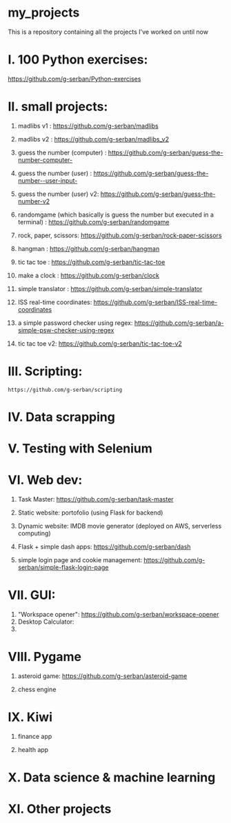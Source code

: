 # my_projects
This is a repository containing all the projects I've worked on until now 

# I. 100 Python exercises: 
https://github.com/g-serban/Python-exercises

# II. small projects:

1. madlibs v1 : https://github.com/g-serban/madlibs

2. madlibs v2 : https://github.com/g-serban/madlibs_v2

3. guess the number (computer) : https://github.com/g-serban/guess-the-number-computer-

4. guess the number (user) : https://github.com/g-serban/guess-the-number--user-input-

5. guess the number (user) v2: https://github.com/g-serban/guess-the-number-v2

6. randomgame (which basically is guess the number but executed in a terminal) : https://github.com/g-serban/randomgame

7. rock, paper, scissors: https://github.com/g-serban/rock-paper-scissors

8. hangman : https://github.com/g-serban/hangman

9. tic tac toe : https://github.com/g-serban/tic-tac-toe

10. make a clock : https://github.com/g-serban/clock

11. simple translator : https://github.com/g-serban/simple-translator

12. ISS real-time coordinates: https://github.com/g-serban/ISS-real-time-coordinates

13. a simple password checker using regex: https://github.com/g-serban/a-simple-psw-checker-using-regex

14. tic tac toe v2: https://github.com/g-serban/tic-tac-toe-v2


# III. Scripting: 
    https://github.com/g-serban/scripting


# IV. Data scrapping


# V. Testing with Selenium


# VI. Web dev:

1. Task Master: https://github.com/g-serban/task-master

2. Static website: portofolio (using Flask for backend)

3. Dynamic website: IMDB movie generator (deployed on AWS, serverless computing)

4. Flask + simple dash apps: https://github.com/g-serban/dash

5. simple login page and cookie management: https://github.com/g-serban/simple-flask-login-page


# VII. GUI:

1. "Workspace opener": https://github.com/g-serban/workspace-opener
2. Desktop Calculator: 
3. 


# VIII. Pygame

1. asteroid game: https://github.com/g-serban/asteroid-game

2. chess engine 


# IX. Kiwi

1. finance app

2. health app

# X. Data science & machine learning

# XI. Other projects

